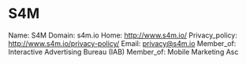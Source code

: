 
# S4M

Name: S4M
Domain: s4m.io
Home: http://www.s4m.io/
Privacy_policy: http://www.s4m.io/privacy-policy/
Email: privacy@s4m.io
Member_of: Interactive Advertising Bureau (IAB)
Member_of: Mobile Marketing Asc

